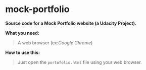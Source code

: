 # mock-portfolio
**Source code for a Mock Portfolio website (a Udacity Project).**

**What you need:**
 >A web browser (ex:_Google Chrome_)

**How to use this:**
 >Just open the `portofolio.html` file using your web browser.
